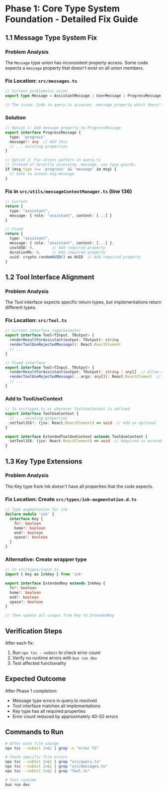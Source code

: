 # Phase 1: Core Type System Foundation - Detailed Fix Guide

## 1.1 Message Type System Fix

### Problem Analysis
The `Message` type union has inconsistent property access. Some code expects a `message` property that doesn't exist on all union members.

### Fix Location: `src/messages.ts`
```typescript
// Current problematic union
export type Message = AssistantMessage | UserMessage | ProgressMessage

// The issue: Code in query.ts accesses .message property which doesn't exist on ProgressMessage
```

### Solution
```typescript
// Option 1: Add message property to ProgressMessage
export interface ProgressMessage {
  type: 'progress'
  message?: any  // Add this
  // ... existing properties
}

// Option 2: Fix access pattern in query.ts
// Instead of directly accessing .message, use type guards:
if (msg.type !== 'progress' && 'message' in msg) {
  // Safe to access msg.message
}
```

### Fix in `src/utils/messageContextManager.ts` (line 136)
```typescript
// Current
return {
  type: "assistant",
  message: { role: "assistant", content: [...] }
}

// Fixed
return {
  type: "assistant",
  message: { role: "assistant", content: [...] },
  costUSD: 0,        // Add required property
  durationMs: 0,     // Add required property
  uuid: crypto.randomUUID() as UUID  // Add required property
}
```

## 1.2 Tool Interface Alignment

### Problem Analysis
The Tool interface expects specific return types, but implementations return different types.

### Fix Location: `src/Tool.ts`
```typescript
// Current interface (approximate)
export interface Tool<TInput, TOutput> {
  renderResultForAssistant(output: TOutput): string
  renderToolUseRejectedMessage(): React.ReactElement
  // ...
}

// Fixed interface
export interface Tool<TInput, TOutput> {
  renderResultForAssistant(output: TOutput): string | any[]  // Allow arrays
  renderToolUseRejectedMessage(...args: any[]): React.ReactElement  // Allow optional params
  // ...
}
```

### Add to ToolUseContext
```typescript
// In src/types.ts or wherever ToolUseContext is defined
export interface ToolUseContext {
  // ... existing properties
  setToolJSX?: (jsx: React.ReactElement) => void  // Add as optional
}

export interface ExtendedToolUseContext extends ToolUseContext {
  setToolJSX: (jsx: React.ReactElement) => void  // Required in extended version
}
```

## 1.3 Key Type Extensions

### Problem Analysis
The Key type from Ink doesn't have all properties that the code expects.

### Fix Location: Create `src/types/ink-augmentation.d.ts`
```typescript
// Type augmentation for ink
declare module 'ink' {
  interface Key {
    fn?: boolean
    home?: boolean
    end?: boolean
    space?: boolean
  }
}
```

### Alternative: Create wrapper type
```typescript
// In src/types/input.ts
import { Key as InkKey } from 'ink'

export interface ExtendedKey extends InkKey {
  fn?: boolean
  home?: boolean
  end?: boolean
  space?: boolean
}

// Then update all usages from Key to ExtendedKey
```

## Verification Steps

After each fix:
1. Run `npx tsc --noEmit` to check error count
2. Verify no runtime errors with `bun run dev`
3. Test affected functionality

## Expected Outcome

After Phase 1 completion:
- Message type errors in query.ts resolved
- Tool interface matches all implementations
- Key type has all required properties
- Error count reduced by approximately 40-50 errors

## Commands to Run

```bash
# After each file change
npx tsc --noEmit 2>&1 | grep -c "error TS"

# Check specific file errors
npx tsc --noEmit 2>&1 | grep "src/query.ts"
npx tsc --noEmit 2>&1 | grep "src/messages.ts"
npx tsc --noEmit 2>&1 | grep "Tool.ts"

# Test runtime
bun run dev
```